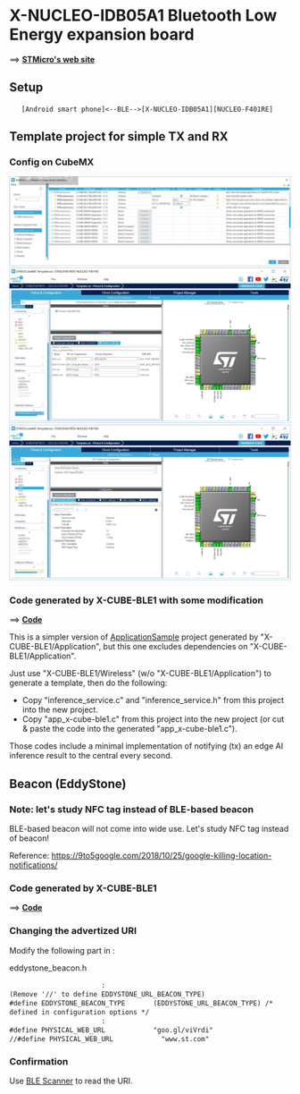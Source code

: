 # X-NUCLEO-IDB05A1 Bluetooth Low Energy expansion board

==> **[STMicro's web site](https://www.st.com/en/ecosystems/x-nucleo-idb05a1.html)**

## Setup

```
   [Android smart phone]<--BLE-->[X-NUCLEO-IDB05A1][NUCLEO-F401RE]
```

## Template project for simple TX and RX

### Config on CubeMX

<img src="./doc/X-CUBE-BLE1.jpg" width=700>

<img src="./doc/X-CUBE-BLE1_2.jpg" width=700>

<img src="./doc/X-CUBE-BLE1_3.jpg" width=700>

### Code generated by X-CUBE-BLE1 with some modification

==> **[Code](./Template)**

This is a simpler version of [ApplicationSample](./ApplicationSample) project generated by "X-CUBE-BLE1/Application", but this one excludes dependencies on "X-CUBE-BLE1/Application".

Just use "X-CUBE-BLE1/Wireless" (w/o "X-CUBE-BLE1/Application") to generate a template, then do the following:

- Copy "inference_service.c" and "inference_service.h" from this project into the new project.
- Copy "app_x-cube-ble1.c" from this project into the new project (or cut & paste the code into the generated "app_x-cube-ble1.c").

Those codes include a minimal implementation of notifying (tx) an edge AI inference result to the central every second.

## Beacon (EddyStone)

### Note: let's study NFC tag instead of BLE-based beacon

BLE-based beacon will not come into wide use. Let's study NFC tag instead of beacon!

Reference: https://9to5google.com/2018/10/25/google-killing-location-notifications/

### Code generated by X-CUBE-BLE1

==> **[Code](./Beacon)**

### Changing the advertized URI

Modify the following part in :

eddystone_beacon.h
```
                       :
(Remove '//' to define EDDYSTONE_URL_BEACON_TYPE)
#define EDDYSTONE_BEACON_TYPE       (EDDYSTONE_URL_BEACON_TYPE) /* defined in configuration options */
                       :
#define PHYSICAL_WEB_URL            "goo.gl/viVrdi"
//#define PHYSICAL_WEB_URL            "www.st.com"

```

### Confirmation

Use [BLE Scanner](https://play.google.com/store/apps/details?id=com.macdom.ble.blescanner&hl=en) to read the URI.

